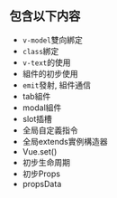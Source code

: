 ## 包含以下内容

- `v-model`雙向綁定
- `class`綁定
- `v-text`的使用
- 組件的初步使用
- `emit`發射, 組件通信
- tab組件
- modal組件
- slot插槽
- 全局自定義指令
- 全局extends實例構造器
- Vue.set()
- 初步生命周期
- 初步Props
- propsData
